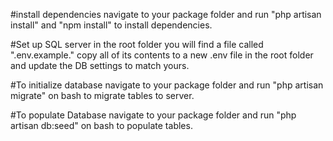 #install dependencies
navigate to your package folder and run "php artisan install" and "npm install" to install dependencies.

#Set up SQL server
in the root folder you will find a file called ".env.example." copy all of its contents to a new .env file in the root folder and update the DB settings to match yours.

#To initialize database
navigate to your package folder and run "php artisan migrate" on bash to migrate tables to server.

#To populate Database
navigate to your package folder and run "php artisan db:seed" on bash to populate tables.

